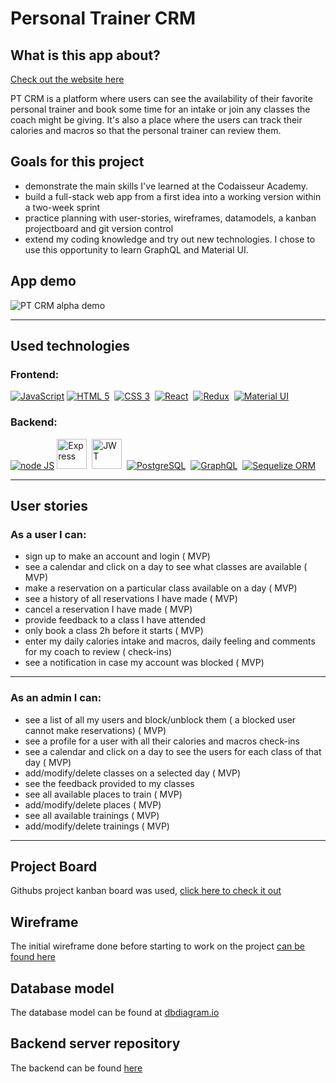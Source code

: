 # Personal Trainer CRM

## What is this app about?

[Check out the website here](https://www.jenniferovescoaching.com/)

PT CRM is a platform where users can see the availability of their favorite personal trainer and book some time for an intake or join any classes the coach might be giving.
It's also a place where the users can track their calories and macros so that the personal trainer can review them.

## Goals for this project

- demonstrate the main skills I've learned at the Codaisseur Academy.
- build a full-stack web app from a first idea into a working version within a two-week sprint
- practice planning with user-stories, wireframes, datamodels, a kanban projectboard and git version control
- extend my coding knowledge and try out new technologies. I chose to use this opportunity to learn GraphQL and Material UI.

## App demo

<img src="https://res.cloudinary.com/powsitu/image/upload/v1620937132/ptcrm/ezgif.com-gif-maker_qisvbc.gif" alt="PT CRM alpha demo" />

---

## Used technologies

### Frontend:

<a href="https://www.javascript.com/"><img src="https://img.icons8.com/color/48/000000/javascript.png" alt="JavaScript"></a>
<a href="https://www.w3.org/html/"><img src="https://img.icons8.com/color/48/000000/html-5.png" alt="HTML 5"/></a>&nbsp;
<a href="https://www.w3.org/TR/CSS/#css"><img src="https://img.icons8.com/color/48/000000/css3.png" alt="CSS 3"/></a>&nbsp;
<a href="https://reactjs.org/"><img src="https://img.icons8.com/officel/40/000000/react.png" alt="React"/></a>&nbsp;
<a href="https://redux.js.org/"><img src="https://img.icons8.com/color/48/000000/redux.png" alt="Redux"/></a>&nbsp;
<a href="https://material-ui.com/"><img src="https://img.icons8.com/color/48/000000/material-ui.png" alt="Material UI"/></a>

### Backend:

<a href="https://nodejs.dev/"><img src="https://img.icons8.com/color/48/000000/nodejs.png" alt="node JS"/></a>
<a href="https://expressjs.com/"><img src="https://i.ibb.co/QCxVyFH/express-3-1.png" width=48 height=48 alt="Express"/></a>&nbsp;
<a href="https://jwt.io/"><img src="https://jwt.io/img/pic_logo.svg" width=48 height=48 alt="JWT"></a>&nbsp;
<a href="https://www.postgresql.org/"><img src="https://img.icons8.com/color/48/000000/postgreesql.png" alt="PostgreSQL"/></a>&nbsp;
<a href="https://graphql.org/"><img src="https://img.icons8.com/color/48/000000/graphql.png" alt="GraphQL"/></a>&nbsp;
<a href="https://sequelize.org/"><img src="https://i.ibb.co/LQtSfMw/seq-1.png" alt="Sequelize ORM"/></a>

---

## User stories

### As a user I can:

- sign up to make an account and login ( MVP)
- see a calendar and click on a day to see what classes are available ( MVP)
- make a reservation on a particular class available on a day ( MVP)
- see a history of all reservations I have made ( MVP)
- cancel a reservation I have made ( MVP)
- provide feedback to a class I have attended
- only book a class 2h before it starts ( MVP)
- enter my daily calories intake and macros, daily feeling and comments for my coach to review ( check-ins)
- see a notification in case my account was blocked ( MVP)

---

### As an admin I can:

- see a list of all my users and block/unblock them ( a blocked user cannot make reservations) ( MVP)
- see a profile for a user with all their calories and macros check-ins
- see a calendar and click on a day to see the users for each class of that day ( MVP)
- add/modify/delete classes on a selected day ( MVP)
- see the feedback provided to my classes
- see all available places to train ( MVP)
- add/modify/delete places ( MVP)
- see all available trainings ( MVP)
- add/modify/delete trainings ( MVP)

---

## Project Board

Githubs project kanban board was used, [click here to check it out](https://github.com/users/powsitu/projects/1)

## Wireframe

The initial wireframe done before starting to work on the project [can be found here](https://miro.com/app/board/o9J_lG8eGlU=/)

## Database model

The database model can be found at [dbdiagram.io](https://dbdiagram.io/d/608fd0f4b29a09603d13202a)

## Backend server repository

The backend can be found [here](https://github.com/powsitu/ptcrm-backend)
